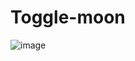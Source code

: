 # Toggle-moon
![image](https://user-images.githubusercontent.com/81290541/186749193-216590d0-b9f7-4b46-8412-5142c2b08551.png)
